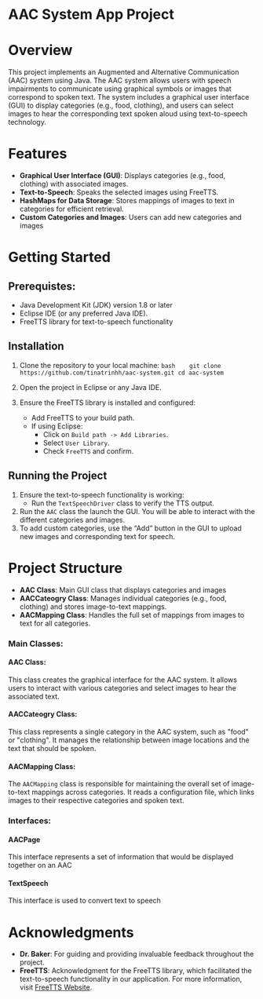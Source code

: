 # AAC System App Project

# Overview

This project implements an Augmented and Alternative Communication (AAC) system using Java. The AAC system allows users with speech impairments to communicate using graphical symbols or images that correspond to spoken text. The system includes a graphical user interface (GUI) to display categories (e.g., food, clothing), and users can select images to hear the corresponding text spoken aloud using text-to-speech technology.

# Features 
* **Graphical User Interface (GUI)**: Displays categories (e.g., food, clothing) with associated images.
* **Text-to-Speech**: Speaks the selected images using FreeTTS.
* **HashMaps for Data Storage**: Stores mappings of images to text in categories for efficient retrieval.
*  **Custom Categories and Images**: Users can add new categories and images

# Getting Started 
## Prerequistes: 
* Java Development Kit (JDK) version 1.8 or later
* Eclipse IDE (or any preferred Java IDE).
* FreeTTS library for text-to-speech functionality

## Installation 
1. Clone the repository to your local machine:
`bash   
git clone https://github.com/tinatrinhh/aac-system.git
cd aac-system`

2. Open the project in Eclipse or any Java IDE.
3. Ensure the FreeTTS library is installed and configured:
   * Add FreeTTS to your build path.
   * If using Eclipse:
     * Click on `Build path -> Add Libraries`.
     * Select `User Library`.
     * Check `FreeTTS` and confirm.
    
## Running the Project 
1. Ensure the text-to-speech functionality is working:
   * Run the `TextSpeechDriver` class to verify the TTS output.
2. Run the `AAC` class the launch the GUI. You will be able to interact with the different categories and images.
3. To add custom categories, use the “Add” button in the GUI to upload new images and corresponding text for speech.

# Project Structure
* **AAC Class**: Main GUI class that displays categories and images
* **AACCateogry Class**: Manages individual categories (e.g., food, clothing) and stores image-to-text mappings.
* **AACMapping Class**: Handles the full set of mappings from images to text for all categories.

### Main Classes: 
#### AAC Class:
This class creates the graphical interface for the AAC system. It allows users to interact with various categories and select images to hear the associated text.

#### AACCateogry Class:
This class represents a single category in the AAC system, such as "food" or "clothing". It manages the relationship between image locations and the text that should be spoken.

#### AACMapping Class:
The `AACMapping` class is responsible for maintaining the overall set of image-to-text mappings across categories. It reads a configuration file, which links images to their respective categories and spoken text.

### Interfaces:
#### AACPage
This interface represents a set of information that would be displayed together on an AAC 

#### TextSpeech
This interface is used to convert text to speech


# Acknowledgments

- **Dr. Baker**: For guiding and providing invaluable feedback throughout the project.
- **FreeTTS**: Acknowledgment for the FreeTTS library, which facilitated the text-to-speech functionality in our application. For more information, visit [FreeTTS Website](http://freetts.sourceforge.net/docs/index.php).




